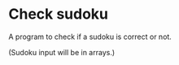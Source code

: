 <h1>Check sudoku</h1>
<p>A program to check if a sudoku is correct or not.</p>
<p>(Sudoku input will be in arrays.)</p>
